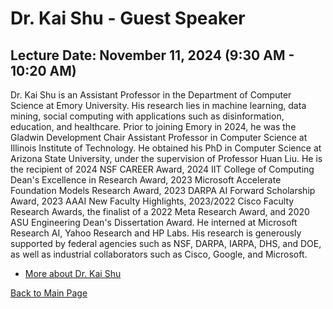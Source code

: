 # Dr. Kai Shu - Guest Speaker

## Lecture Date: November 11, 2024 (9:30 AM - 10:20 AM)

Dr. Kai Shu is an Assistant Professor in the Department of Computer Science at Emory University. His research lies in machine learning, data mining, social computing with applications such as disinformation, education, and healthcare. Prior to joining Emory in 2024, he was the Gladwin Development Chair Assistant Professor in Computer Science at Illinois Institute of Technology. He obtained his PhD in Computer Science at Arizona State University, under the supervision of Professor Huan Liu. He is the recipient of 2024 NSF CAREER Award, 2024 IIT College of Computing Dean's Excellence in Research Award, 2023 Microsoft Accelerate Foundation Models Research Award, 2023 DARPA AI Forward Scholarship Award, 2023 AAAI New Faculty Highlights, 2023/2022 Cisco Faculty Research Awards, the finalist of a 2022 Meta Research Award, and 2020 ASU Engineering Dean's Dissertation Award. He interned at Microsoft Research AI, Yahoo Research and HP Labs. His research is generously supported by federal agencies such as NSF, DARPA, IARPA, DHS, and DOE, as well as industrial collaborators such as Cisco, Google, and Microsoft.


- [More about Dr. Kai Shu](https://www.cs.emory.edu/~kshu5/)

[Back to Main Page](../README.md)
